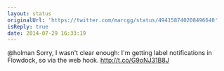 ```yaml
---
layout: status
originalUrl: 'https://twitter.com/marcgg/status/494158740208496640'
isReply: true
date: 2014-07-29 16:33:19
---
```


@holman Sorry, I wasn't clear enough: I'm getting label notifications in Flowdock, so via the web hook. http://t.co/G9oNJ31B8J
